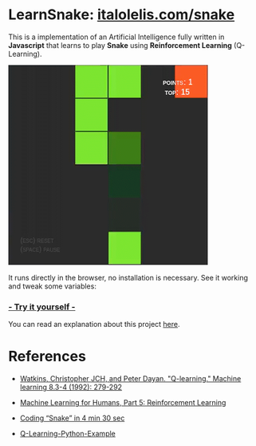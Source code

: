 # LearnSnake: [italolelis.com/snake](https://italolelis.com/snake)

This is a implementation of an Artificial Intelligence fully written in **Javascript** that learns to play **Snake** using **Reinforcement Learning** (Q-Learning).

![Snake autonomously trying to catch the fruit...](assets/snake-sample.gif)

It runs directly in the browser, no installation is necessary. See it working and tweak some variables:

### [- Try it yourself -](https://italolelis.com/snake)

You can read an explanation about this project [here](https://italolelis.com/snake).

# References

- [Watkins, Christopher JCH, and Peter Dayan. "Q-learning." Machine learning 8.3-4 (1992): 279-292](https://link.springer.com/article/10.1007/BF00992698)

- [Machine Learning for Humans, Part 5: Reinforcement Learning](https://medium.com/machine-learning-for-humans/reinforcement-learning-6eacf258b265)
- [Coding “Snake” in 4 min 30 sec](https://www.youtube.com/watch?v=xGmXxpIj6vs)
- [Q-Learning-Python-Example](https://github.com/hasanIqbalAnik/q-learning-python-example)